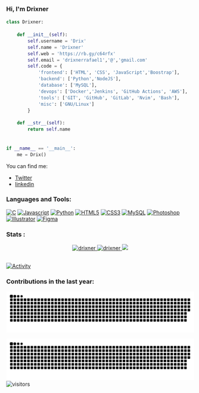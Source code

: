 <!---------- Profile banner ---------->

<!---------- Introduction ---------->
### Hi, I'm Drixner



```python
class Drixner:

    def __init__(self):
        self.username = 'Drix'
        self.name = 'Drixner'
        self.web = 'https://rb.gy/c64rfx'
        self.email = 'drixnerrafael1','@','gmail.com'
        self.code = {
            'frontend': ['HTML', 'CSS', 'JavaScript','Boostrap'],
            'backend': ['Python','NodeJS'],
            'database': ['MySQL'],
            'devops': ['Docker','Jenkins', 'GitHub Actions', 'AWS'],
            'tools': ['GIT', 'GitHub', 'GitLab', 'Nvim', 'Bash'],
            'misc': ['GNU/Linux']
        }

    def __str__(self):
        return self.name


if __name__ == '__main__':
    me = Drix()

```

You can find me:
- [Twitter](https://twitter.com/DrixnerRafael)
- [linkedin](https://www.linkedin.com/in/drixner/)

<!---------- Social icons section ---------->

<!---------- More about me section ---------->

<!---------- Languages and tools section ---------->
### Languages and Tools:

<p align="left">
<a href="https://docs.microsoft.com/en-us/cpp/?view=msvc-170" target="_blank" rel="noreferrer"><img src="https://raw.githubusercontent.com/danielcranney/readme-generator/main/public/icons/skills/c-colored.svg" width="36" height="36" alt="C" /></a>
<a href="https://developer.mozilla.org/en-US/docs/Web/JavaScript" target="_blank" rel="noreferrer"><img src="https://raw.githubusercontent.com/danielcranney/readme-generator/main/public/icons/skills/javascript-colored.svg" width="36" height="36" alt="Javascript" /></a>
<a href="https://www.python.org/" target="_blank" rel="noreferrer"><img src="https://raw.githubusercontent.com/danielcranney/readme-generator/main/public/icons/skills/python-colored.svg" width="36" height="36" alt="Python" /></a>
<a href="https://developer.mozilla.org/en-US/docs/Glossary/HTML5" target="_blank" rel="noreferrer"><img src="https://raw.githubusercontent.com/danielcranney/readme-generator/main/public/icons/skills/html5-colored.svg" width="36" height="36" alt="HTML5" /></a>
<a href="https://www.w3.org/TR/CSS/#css" target="_blank" rel="noreferrer"><img src="https://raw.githubusercontent.com/danielcranney/readme-generator/main/public/icons/skills/css3-colored.svg" width="36" height="36" alt="CSS3" /></a>
<a href="https://www.mysql.com/" target="_blank" rel="noreferrer"><img src="https://raw.githubusercontent.com/danielcranney/readme-generator/main/public/icons/skills/mysql-colored.svg" width="36" height="36" alt="MySQL" /></a>
<a href="https://www.adobe.com/uk/products/photoshop.html" target="_blank" rel="noreferrer"><img src="https://raw.githubusercontent.com/danielcranney/readme-generator/main/public/icons/skills/photoshop-colored.svg" width="36" height="36" alt="Photoshop" /></a>
<a href="adobe.com/uk/products/illustrator.html" target="_blank" rel="noreferrer"><img src="https://raw.githubusercontent.com/danielcranney/readme-generator/main/public/icons/skills/illustrator-colored.svg" width="36" height="36" alt="Illustrator" /></a>
<a href="https://www.figma.com/" target="_blank" rel="noreferrer"><img src="https://raw.githubusercontent.com/danielcranney/readme-generator/main/public/icons/skills/figma-colored.svg" width="36" height="36" alt="Figma" /></a>
</p>


### Stats :
<div align="center">
  <a href="https://github.com/drixner">
    <img height="162em" src="https://github-readme-stats-sigma-five.vercel.app/api?username=Drixner&show_icons=true&theme=dark" alt="drixner" />
    <img height="162em" src="https://github-readme-stats-sigma-five.vercel.app/api/top-langs?username=Drixner&layout=compact&langs_count=6&theme=dark" alt="drixner" />
      <a href="https://wakatime.com"><img src="https://wakatime.com/share/@CaptainCrunch/88abba16-2961-44e5-913c-102f5b94261c.png" /></a>
    <br/>
    <br/>
    <!--
    <img src="https://activity-graph.herokuapp.com/graph?username=drixner&theme=react-dark&bg_color=20232a&hide_border=true" width="90%"/>
    -->
  </a>
</div>

[![Activity](https://github-readme-activity-graph.cyclic.app/graph?username=Drixner&area_color=0e4429&theme=github-compact)](https://github.com/drixner)


### Contributions in the last year:

![github contribution grid snake animation](https://raw.githubusercontent.com/Drixner/Drixner/output/github-contribution-grid-snake-dark.svg#gh-dark-mode-only)

![github contribution grid snake animation](https://raw.githubusercontent.com/Drixner/Drixner/output/github-contribution-grid-snake.svg#gh-light-mode-only)
![visitors](https://visitor-badge.laobi.icu/badge?page_id=drixner.drixner)
